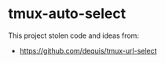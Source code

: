 # tmux-auto-select

This project stolen code and ideas from:
- https://github.com/dequis/tmux-url-select
